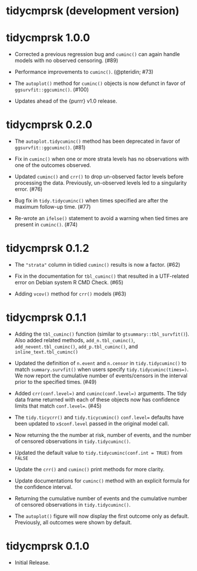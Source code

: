 # tidycmprsk (development version)

# tidycmprsk 1.0.0

* Corrected a previous regression bug and `cuminc()` can again handle models with no observed censoring. (#89)

* Performance improvements to `cuminc()`. (@pteridin; #73)

* The `autoplot()` method for `cuminc()` objects is now defunct in favor of `ggsurvfit::ggcuminc()`. (#100)

* Updates ahead of the {purrr} v1.0 release.

# tidycmprsk 0.2.0

* The `autoplot.tidycuminc()` method has been deprecated in favor of `ggsurvfit::ggcuminc()`. (#81)

* Fix in `cuminc()` when one or more strata levels has no observations with one of the outcomes observed.

* Updated `cuminc()` and `crr()` to drop un-observed factor levels before processing the data. Previously, un-observed levels led to a singularity error. (#76)

* Bug fix in `tidy.tidycuminc()` when times specified are after the maximum follow-up time. (#77)

* Re-wrote an `ifelse()` statement to avoid a warning when tied times are present in `cuminc()`. (#74)

# tidycmprsk 0.1.2

* The `"strata"` column in tidied `cuminc()` results is now a factor. (#62)

* Fix in the documentation for `tbl_cuminc()` that resulted in a UTF-related error on Debian system R CMD Check. (#65)

* Adding `vcov()` method for `crr()` models (#63)

# tidycmprsk 0.1.1

* Adding the `tbl_cuminc()` function (similar to `gtsummary::tbl_survfit()`). Also added related methods, `add_n.tbl_cuminc()`, `add_nevent.tbl_cuminc()`, `add_p.tbl_cuminc()`, and `inline_text.tbl_cuminc()`

* Updated the definition of `n.event` and `n.censor` in `tidy.tidycuminc()` to match `summary.survfit()` when users specify `tidy.tidycuminc(times=)`. We now report the cumulative number of events/censors in the interval prior to the specified times. (#49)

* Added `crr(conf.level=)` and `cuminc(conf.level=)` arguments. The tidy data frame returned with each of these objects now has confidence limits that match `conf.level=`. (#45)

* The `tidy.ticycrr()` and `tidy.ticycuminc()` `conf.level=` defaults have been updated to `x$conf.level` passed in the original model call.

* Now returning the the number at risk, number of events, and the number of censored observations in `tidy.tidycuminc()`.

* Updated the default value to `tidy.tidycuminc(conf.int = TRUE)` from `FALSE`

* Update the `crr()` and `cuminc()` print methods for more clarity.

* Update documentations for `cuminc()` method with an explicit formula for the confidence interval.

* Returning the cumulative number of events and the cumulative number of censored observations in `tidy.tidycuminc()`.

* The `autoplot()` figure will now display the first outcome only as default. Previously, all outcomes were shown by default. 

# tidycmprsk 0.1.0

* Initial Release.
